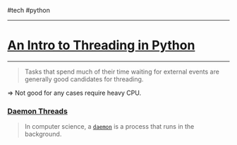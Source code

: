 #tech  #python  

---

# [An Intro to Threading in Python](https://realpython.com/intro-to-python-threading/)

---

> Tasks that spend much of their time waiting for external events are generally good candidates for threading. 

⇒ Not good for any cases require heavy CPU.

### [Daemon Threads](https://realpython.com/intro-to-python-threading/#daemon-threads "Permanent link")

> In computer science, a [`daemon`](https://en.wikipedia.org/wiki/Daemon_(computing)) is a process that runs in the background.

